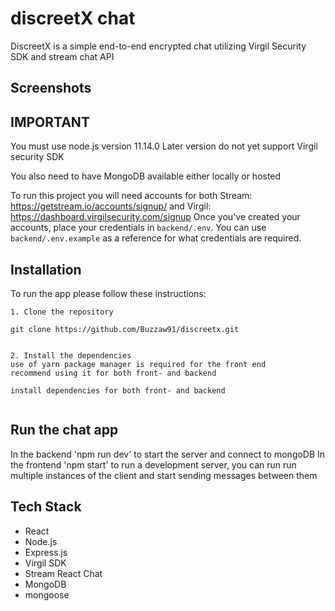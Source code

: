 # discreetX chat
DiscreetX is a simple end-to-end encrypted chat utilizing Virgil Security SDK and stream chat API

## Screenshots



## IMPORTANT
You must use node.js version 11.14.0
Later version do not yet support Virgil security SDK

You also need to have MongoDB available either locally or hosted

To run this project you will need accounts for both
Stream: https://getstream.io/accounts/signup/
and
Virgil: https://dashboard.virgilsecurity.com/signup
Once you've created
your accounts, place your credentials in `backend/.env`. You can use 
`backend/.env.example` as a reference for what credentials are required.

## Installation

To run the app please follow these instructions:
```
1. Clone the repository

git clone https://github.com/Buzzaw91/discreetx.git


2. Install the dependencies
use of yarn package manager is required for the front end
recommend using it for both front- and backend

install dependencies for both front- and backend


```
## Run the chat app
In the backend 'npm run dev' to start the server and connect to mongoDB
In the frontend 'npm start' to run a development server, you can run run multiple instances of the client
and start sending messages between them


## Tech Stack
* React
* Node.js
* Express.js
* Virgil SDK
* Stream React Chat
* MongoDB
* mongoose
